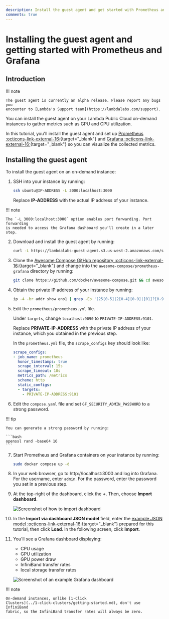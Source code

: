 ```yaml
---
description: Install the guest agent and get started with Prometheus and Grafana.
comments: true
---
```


# Installing the guest agent and getting started with Prometheus and Grafana

## Introduction

!!! note

    The guest agent is currently an alpha release. Please report any bugs you
    encounter to [Lambda's Support team](https://lambdalabs.com/support).

You can install the guest agent on your Lambda Public Cloud on-demand instances
to gather metrics such as GPU and CPU utilization.

In this tutorial, you'll install the guest agent and set up [Prometheus
:octicons-link-external-16:](https://www.prometheus.io/){target="_blank"} and
[Grafana :octicons-link-external-16:](https://grafana.com/){target="_blank"} so
you can visualize the collected metrics.

## Installing the guest agent

To install the guest agent on an on-demand instance:

1. SSH into your instance by running:

   ```bash
   ssh ubuntu@IP-ADDRESS -L 3000:localhost:3000
   ```

   Replace **IP-ADDRESS** with the actual IP address of your instance.

!!! note

    The `-L 3000:localhost:3000` option enables port forwarding. Port forwarding
    is needed to access the Grafana dashboard you'll create in a later step.

2. Download and install the guest agent by running:

   ```bash
   curl -L https://lambdalabs-guest-agent.s3.us-west-2.amazonaws.com/scripts/install.sh | sudo bash
   ```

3. Clone the [Awesome Compose GitHub repository
   :octicons-link-external-16:](https://github.com/docker/awesome-compose){target="_blank"}
   and change into the `awesome-compose/prometheus-grafana` directory by running:

   ```bash
   git clone https://github.com/docker/awesome-compose.git && cd awesome-compose/prometheus-grafana
   ```

4. Obtain the private IP address of your instance by running:

   ```bash
   ip -4 -br addr show eno1 | grep -Eo '(25[0-5]|2[0-4][0-9]|[01]?[0-9][0-9]?)\.(25[0-5]|2[0-4][0-9]|[01]?[0-9][0-9]?)\.(25[0-5]|2[0-4][0-9]|[01]?[0-9][0-9]?)\.(25[0-5]|2[0-4][0-9]|[01]?[0-9][0-9]?)'
   ```

5. Edit the `prometheus/prometheus.yml` file.

   Under `targets`, change `localhost:9090` to `PRIVATE-IP-ADDRESS:9101`.

   Replace **PRIVATE-IP-ADDRESS** with the private IP address of your instance,
   which you obtained in the previous step.

   In the `prometheus.yml` file, the `scrape_configs` key should look like:

   ```{.yaml .no-copy}
   scrape_configs:
   - job_name: prometheus
     honor_timestamps: true
     scrape_interval: 15s
     scrape_timeout: 10s
     metrics_path: /metrics
     scheme: http
     static_configs:
     - targets:
       - PRIVATE-IP-ADDRESS:9101
   ```

6. Edit the `compose.yaml` file and set `GF_SECURITY_ADMIN_PASSWORD` to a strong
   password.

!!! tip

    You can generate a strong password by running:

    ```bash
    openssl rand -base64 16
    ```

7. Start Prometheus and Grafana containers on your instance by running:

   ```bash
   sudo docker compose up -d
   ```

8. In your web browser, go to http://localhost:3000 and log into Grafana. For
   the username, enter `admin`. For the password, enter the password you set in
   a previous step.

9. At the top-right of the dashboard, click the **+**. Then, choose **Import
   dashboard**.

    ![Screenshot of how to import
    dashboard](../../assets/images/import-dashboard.png)

10. In the **Import via dashboard JSON model** field, enter the [example JSON
    model
    :octicons-link-external-16:](https://gist.githubusercontent.com/LandonTClipp/964e90507d660e3fb710b4137be6cd6f/raw/bc7abd797da65581534513c153d1ad3d1b8e4bbe/lambda-guest-agent-grafana-model.json){target="_blank"}
    prepared for this tutorial, then click **Load**. In the following screen,
    click **Import**.

11. You'll see a Grafana dashboard displaying:

    - CPU usage
    - GPU utilization
    - GPU power draw
    - InfiniBand transfer rates
    - local storage transfer rates

    ![Screenshot of an example Grafana
    dashboard](../../assets/images/grafana-dashboard-guest-agent.png)

!!! note

    On-demand instances, unlike [1-Click
    Clusters](../1-click-clusters/getting-started.md), don't use InfiniBand
    fabric, so the InfiniBand transfer rates will always be zero.
